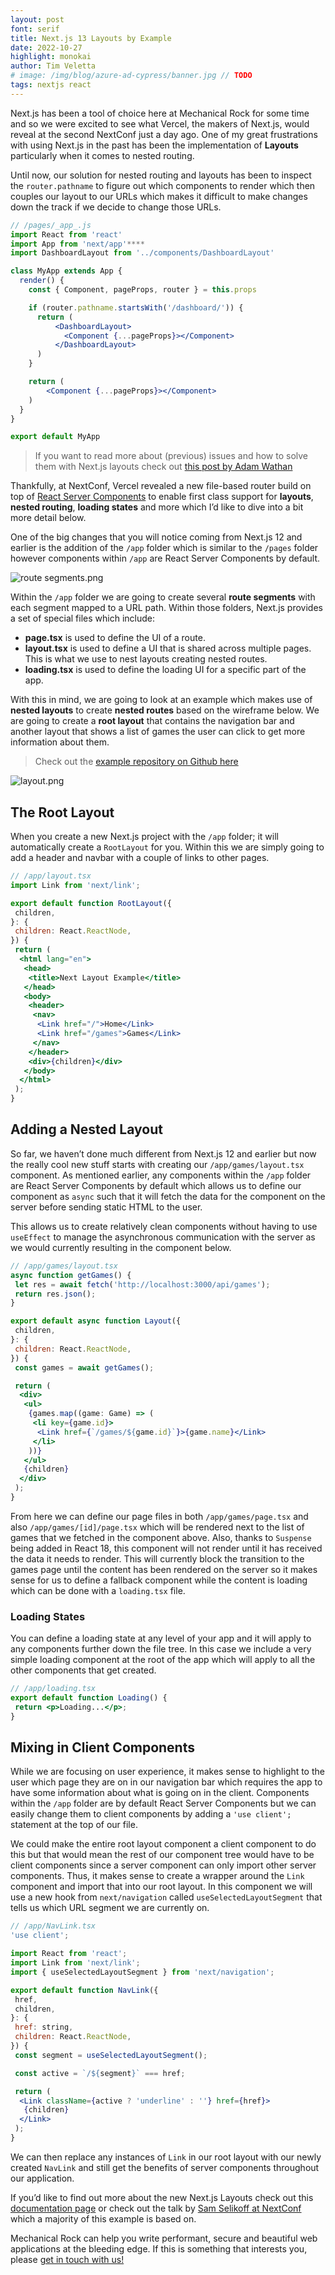 ```yaml
---
layout: post
font: serif
title: Next.js 13 Layouts by Example
date: 2022-10-27
highlight: monokai
author: Tim Veletta
# image: /img/blog/azure-ad-cypress/banner.jpg // TODO
tags: nextjs react
---
```


Next.js has been a tool of choice here at Mechanical Rock for some time and so we were excited to see what Vercel, the makers of Next.js, would reveal at the second NextConf just a day ago. One of my great frustrations with using Next.js in the past has been the implementation of **Layouts** particularly when it comes to nested routing.

Until now, our solution for nested routing and layouts has been to inspect the `router.pathname` to figure out which components to render which then couples our layout to our URLs which makes it difficult to make changes down the track if we decide to change those URLs.

```jsx
// /pages/_app_.js
import React from 'react'
import App from 'next/app'****
import DashboardLayout from '../components/DashboardLayout'

class MyApp extends App {
  render() {
    const { Component, pageProps, router } = this.props

    if (router.pathname.startsWith('/dashboard/')) {
      return (
          <DashboardLayout>
            <Component {...pageProps}></Component>
          </DashboardLayout>
      )
    }

    return (
        <Component {...pageProps}></Component>
    )
  }
}

export default MyApp
```

> If you want to read more about (previous) issues and how to solve them with Next.js layouts check out [this post by Adam Wathan](https://adamwathan.me/2019/10/17/persistent-layout-patterns-in-nextjs/)

Thankfully, at NextConf, Vercel revealed a new file-based router build on top of [React Server Components](https://beta.nextjs.org/docs/rendering/server-and-client-components#) to enable first class support for **layouts**, **nested routing**, **loading states** and more which I’d like to dive into a bit more detail below.

One of the big changes that you will notice coming from Next.js 12 and earlier is the addition of the `/app` folder which is similar to the `/pages` folder however components within `/app` are React Server Components by default.

![route segments.png](img/blog/next-js-layouts-by-example/route_segments.png)

Within the `/app` folder we are going to create several **route segments** with each segment mapped to a URL path. Within those folders, Next.js provides a set of special files which include:

- **page.tsx** is used to define the UI of a route.
- **layout.tsx** is used to define a UI that is shared across multiple pages. This is what we use to nest layouts creating nested routes.
- **loading.tsx** is used to define the loading UI for a specific part of the app.

With this in mind, we are going to look at an example which makes use of **nested layouts** to create **nested routes** based on the wireframe below. We are going to create a **root layout** that contains the navigation bar and another layout that shows a list of games the user can click to get more information about them.

> Check out the [example repository on Github here](https://github.com/MechanicalRock/next-layout-example)

![layout.png](img/blog/next-js-layouts-by-example/layout.png)

## The Root Layout

When you create a new Next.js project with the `/app` folder; it will automatically create a `RootLayout` for you. Within this we are simply going to add a header and navbar with a couple of links to other pages.

```jsx
// /app/layout.tsx
import Link from 'next/link';

export default function RootLayout({
 children,
}: {
 children: React.ReactNode,
}) {
 return (
  <html lang="en">
   <head>
    <title>Next Layout Example</title>
   </head>
   <body>
    <header>
     <nav>
      <Link href="/">Home</Link>
      <Link href="/games">Games</Link>
     </nav>
    </header>
    <div>{children}</div>
   </body>
  </html>
 );
}
```

## Adding a Nested Layout

So far, we haven’t done much different from Next.js 12 and earlier but now the really cool new stuff starts with creating our `/app/games/layout.tsx` component. As mentioned earlier, any components within the `/app` folder are React Server Components by default which allows us to define our component as `async` such that it will fetch the data for the component on the server before sending static HTML to the user.

This allows us to create relatively clean components without having to use `useEffect` to manage the asynchronous communication with the server as we would currently resulting in the component below.

```jsx
// /app/games/layout.tsx
async function getGames() {
 let res = await fetch('http://localhost:3000/api/games');
 return res.json();
}

export default async function Layout({
 children,
}: {
 children: React.ReactNode,
}) {
 const games = await getGames();

 return (
  <div>
   <ul>
    {games.map((game: Game) => (
     <li key={game.id}>
      <Link href={`/games/${game.id}`}>{game.name}</Link>
     </li>
    ))}
   </ul>
   {children}
  </div>
 );
}
```

From here we can define our page files in both `/app/games/page.tsx` and also `/app/games/[id]/page.tsx` which will be rendered next to the list of games that we fetched in the component above. Also, thanks to `Suspense` being added in React 18, this component will not render until it has received the data it needs to render. This will currently block the transition to the games page until the content has been rendered on the server so it makes sense for us to define a fallback component while the content is loading which can be done with a `loading.tsx` file.

### Loading States

You can define a loading state at any level of your app and it will apply to any components further down the file tree. In this case we include a very simple loading component at the root of the app which will apply to all the other components that get created.

```jsx
// /app/loading.tsx
export default function Loading() {
 return <p>Loading...</p>;
}
```

## Mixing in Client Components

While we are focusing on user experience, it makes sense to highlight to the user which page they are on in our navigation bar which requires the app to have some information about what is going on in the client. Components within the `/app` folder are by default React Server Components but we can easily change them to client components by adding a `'use client';` statement at the top of our file.

We could make the entire root layout component a client component to do this but that would mean the rest of our component tree would have to be client components since a server component can only import other server components. Thus, it makes sense to create a wrapper around the `Link` component and import that into our root layout. In this component we will use a new hook from `next/navigation` called `useSelectedLayoutSegment` that tells us which URL segment we are currently on.

```jsx
// /app/NavLink.tsx
'use client';

import React from 'react';
import Link from 'next/link';
import { useSelectedLayoutSegment } from 'next/navigation';

export default function NavLink({
 href,
 children,
}: {
 href: string,
 children: React.ReactNode,
}) {
 const segment = useSelectedLayoutSegment();

 const active = `/${segment}` === href;

 return (
  <Link className={active ? 'underline' : ''} href={href}>
   {children}
  </Link>
 );
}
```

We can then replace any instances of `Link` in our root layout with our newly created `NavLink` and still get the benefits of server components throughout our application.

If you’d like to find out more about the new Next.js Layouts check out this [documentation page](https://beta.nextjs.org/docs/routing/pages-and-layouts) or check out the talk by [Sam Selikoff at NextConf](https://youtu.be/pC2dl8hNVGg?t=1222) which a majority of this example is based on.

Mechanical Rock can help you write performant, secure and beautiful web applications at the bleeding edge. If this is something that interests you, please [get in touch with us!](https://www.mechanicalrock.io/lets-get-started)
